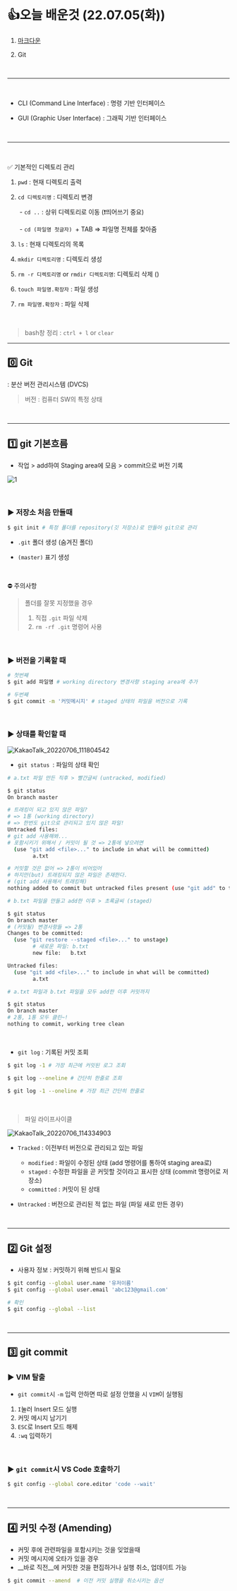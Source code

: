 # 	👍오늘 배운것 (22.07.05(화))

1. [마크다운](./markdown.md)

2. Git

   ​    

---

​    

- CLI (Command Line Interface) : 명령 기반 인터페이스

- GUI (Graphic User Interface) : 그래픽 기반 인터페이스

  ​    

---

​    

✅ 기본적인 디렉토리 관리

1. `pwd` : 현재 디렉토리 출력

2. `cd 디렉토리명` : 디렉토리 변경

   ​	- `cd ..` : 상위 디렉토리로 이동 (❗띄어쓰기 중요)

   ​	- `cd (파일명 첫글자) `+ TAB => 파일명 전체를 찾아줌

3.  `ls` : 현재 디렉토리의 목록

4.  `mkdir 디렉토리명` : 디렉토리 생성

5.  `rm -r 디렉토리명`  or `rmdir 디렉토리명`: 디렉토리 삭제 ()

6. `touch 파일명.확장자` : 파일 생성

7. `rm 파일명.확장자` : 파일 삭제

   ​    

> bash창 정리 : `ctrl + l` or `clear`  



---

## 0️⃣ Git

: 분산 버전 관리시스템 (DVCS)

> 버전 : 컴퓨터 SW의 특정 상태

​    

---

## 1️⃣ git 기본흐름

- 작업 > add하여 Staging area에 모음 > commit으로 버전 기록 

![1](TIL_220705.assets/KakaoTalk_20220706_110959410.jpg)

​    

### ▶️ 저장소 처음 만들때

```bash
$ git init # 특정 폴더를 repository(깃 저장소)로 만들어 git으로 관리
```

- `.git` 폴더 생성 (숨겨진 폴더)

- `(master)` 표기 생성 

​    

⛔ 주의사항

> 폴더를 잘못 지정했을 경우 
>
> 1. 직접 `.git` 파일 삭제 
> 2. `rm -rf .git` 명령어 사용

​    

### ▶️ 버전을 기록할 때

```bash
# 첫번째
$ git add 파일명 # working directory 변경사항 staging area에 추가
```

```bash
# 두번째
$ git commit -m '커밋메시지' # staged 상태의 파일을 버전으로 기록
```

​    

### ▶️ 상태를 확인할 때


![KakaoTalk_20220706_111804542](TIL_220705.assets/KakaoTalk_20220706_111804542.jpg)

- `git status `:  파일의 상태 확인

```bash
# a.txt 파일 만든 직후 > 빨간글씨 (untracked, modified)

$ git status
On branch master

# 트래킹이 되고 있지 않은 파일?
# => 1통 (working directory)
# => 한번도 git으로 관리되고 있지 않은 파일!
Untracked files:
# git add 사용해봐...
# 포함시키기 위해서 / 커밋이 될 것 => 2통에 넣으려면
  (use "git add <file>..." to include in what will be committed)
        a.txt

# 커밋할 것은 없어 => 2통이 비어있어
# 하지만(but) 트래킹되지 않은 파일은 존재한다. 
# (git add 사용해서 트래킹해)
nothing added to commit but untracked files present (use "git add" to track)
```

```bash
# b.txt 파일을 만들고 add한 이후 > 초록글씨 (staged)

$ git status
On branch master
# (커밋될) 변경사항들 => 2통
Changes to be committed:
  (use "git restore --staged <file>..." to unstage)
  		# 새로운 파일: b.txt
        new file:   b.txt

Untracked files:
  (use "git add <file>..." to include in what will be committed)
        a.txt
```

````bash
# a.txt 파일과 b.txt 파일을 모두 add한 이후 커밋까지

$ git status
On branch master
# 2통, 1통 모두 클린~!
nothing to commit, working tree clean
````

​    

- `git log` : 기록된 커밋 조회

```bash
$ git log -1 # 가장 최근에 커밋된 로그 조회

$ git log --oneline # 간단히 한줄로 조회

$ git log -1 --oneline # 가장 최근 간단히 한줄로
```

​    

> 파일 라이프사이클

![KakaoTalk_20220706_114334903](TIL_220705.assets/KakaoTalk_20220706_114334903.jpg)

- `Tracked` : 이전부터 버전으로 관리되고 있는 파일
  - `modified` : 파일이 수정된 상태 (add 명령어를 통하여 staging area로)
  - `staged` : 수정한 파일을 곧 커밋할 것이라고 표시한 상태 (commit 명령어로 저장소) 
  - `committed` : 커밋이 된 상태

- `Untracked` : 버전으로 관리된 적 없는 파일 (파일 새로 만든 경우)

​    

---

## 2️⃣ Git 설정

- 사용자 정보 : 커밋하기 위해 반드시 필요

```bash
$ git config --global user.name '유저이름'
$ git config --global user.email 'abc123@gmail.com'

# 확인
$ git config --global --list
```

​    

---

## 3️⃣ git commit

### ▶️ VIM 탈출

- `git commit`시 `-m` 입력 안하면 따로 설정 안했을 시 `VIM`이 실행됨

1. `I`눌러 Insert 모드 실행
2. 커밋 메시지 남기기
3. `ESC`로 Insert 모드 해제
4. `:wq` 입력하기

​     

### ▶️ `git commit`시 VS Code 호출하기

```bash
$ git config --global core.editor 'code --wait'
```

​    

---

## 4️⃣ 커밋 수정 (Amending)

- 커밋 후에 관련파일을 포함시키는 것을 잊었을때
- 커밋 메시지에 오타가 있을 경우
- __바로 직전__에 커밋한 것을 편집하거나 실행 취소, 업데이트 가능

````bash
$ git commit --amend  # 이전 커밋 실행을 취소시키는 옵션
````



 
